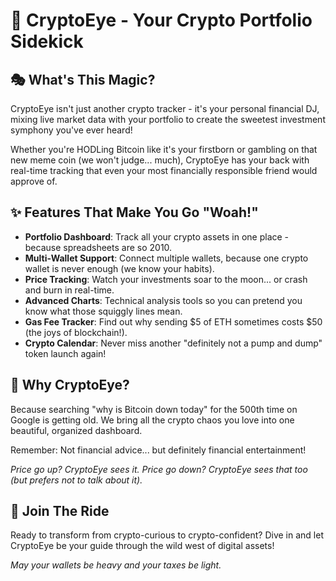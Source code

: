 
# 🚀 CryptoEye - Your Crypto Portfolio Sidekick

## 🎭 What's This Magic?

CryptoEye isn't just another crypto tracker - it's your personal financial DJ, mixing live market data with your portfolio to create the sweetest investment symphony you've ever heard! 

Whether you're HODLing Bitcoin like it's your firstborn or gambling on that new meme coin (we won't judge... much), CryptoEye has your back with real-time tracking that even your most financially responsible friend would approve of.

## ✨ Features That Make You Go "Woah!"

- **Portfolio Dashboard**: Track all your crypto assets in one place - because spreadsheets are so 2010.
- **Multi-Wallet Support**: Connect multiple wallets, because one crypto wallet is never enough (we know your habits).
- **Price Tracking**: Watch your investments soar to the moon... or crash and burn in real-time.
- **Advanced Charts**: Technical analysis tools so you can pretend you know what those squiggly lines mean.
- **Gas Fee Tracker**: Find out why sending $5 of ETH sometimes costs $50 (the joys of blockchain!).
- **Crypto Calendar**: Never miss another "definitely not a pump and dump" token launch again!

## 🌮 Why CryptoEye?

Because searching "why is Bitcoin down today" for the 500th time on Google is getting old. We bring all the crypto chaos you love into one beautiful, organized dashboard.

Remember: Not financial advice... but definitely financial entertainment!

*Price go up? CryptoEye sees it. Price go down? CryptoEye sees that too (but prefers not to talk about it).*

## 🦄 Join The Ride

Ready to transform from crypto-curious to crypto-confident? Dive in and let CryptoEye be your guide through the wild west of digital assets!

*May your wallets be heavy and your taxes be light.*
